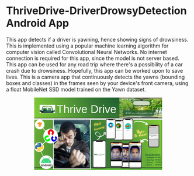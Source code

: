 # ThriveDrive-DriverDrowsyDetection Android App
This app detects if a driver is yawning, hence showing signs of drowsiness. This is implemented using a popular machine learning algorithm for computer vision called Convolutional Neural Networks. No internet connection is required for this app, since the model is not server based. This app can be used for any road trip where there's a possibility of a car crash due to drowsiness. Hopefully, this app can be worked upon to save lives.
This is a camera app that continuously detects the yawns (bounding boxes and classes) in the frames seen by your device's front camera, using a float MobileNet SSD model trained on the Yawn dataset.
<p align="center">
  <img src="poster.jpg" width="350" title="hover text">
  
</p>
